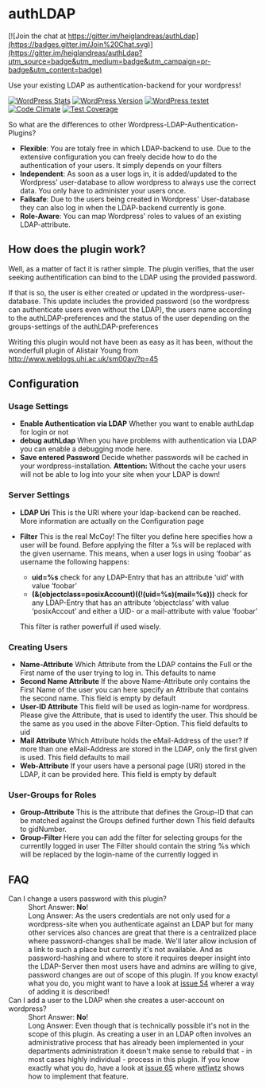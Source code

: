 # authLDAP

[![Join the chat at https://gitter.im/heiglandreas/authLdap](https://badges.gitter.im/Join%20Chat.svg)](https://gitter.im/heiglandreas/authLdap?utm_source=badge&utm_medium=badge&utm_campaign=pr-badge&utm_content=badge)

Use your existing LDAP as authentication-backend for your wordpress!

[![WordPress Stats](https://img.shields.io/wordpress/plugin/dt/authldap.svg)](https://wordpress.org/plugins/authldap/stats/)
[![WordPress Version](https://img.shields.io/wordpress/plugin/v/authldap.svg)](https://wordpress.org/plugins/authldap/)
[![WordPress testet](https://img.shields.io/wordpress/v/authldap.svg)](https://wordpress.org/plugins/authldap/)
[![Code Climate](https://codeclimate.com/github/heiglandreas/authLdap/badges/gpa.svg)](https://codeclimate.com/github/heiglandreas/authLdap)
[![Test Coverage](https://codeclimate.com/github/heiglandreas/authLdap/badges/coverage.svg)](https://codeclimate.com/github/heiglandreas/authLdap)

So what are the differences to other Wordpress-LDAP-Authentication-Plugins?

* **Flexible**: You are totaly free in which LDAP-backend to use. Due to the extensive configuration you can
freely decide how to do the authentication of your users. It simply depends on your
filters
* **Independent**: As soon as a user logs in, it is added/updated to the Wordpress' user-database
to allow wordpress to always use the correct data. You only have to administer your users once.
* **Failsafe**: Due to the users being created in Wordpress' User-database they can
also log in when the LDAP-backend currently is gone.
* **Role-Aware**: You can map Wordpress' roles to values of an existing LDAP-attribute.

## How does the plugin work?

Well, as a matter of fact it is rather simple. The plugin verifies, that the user
seeking authentification can bind to the LDAP using the provided password.

If that is so, the user is either created or updated in the wordpress-user-database.
This update includes the provided password (so the wordpress can authenticate users
even without the LDAP), the users name according to the authLDAP-preferences and
the status of the user depending on the groups-settings of the authLDAP-preferences

Writing this plugin would not have been as easy as it has been, without the
wonderfull plugin of Alistair Young from http://www.weblogs.uhi.ac.uk/sm00ay/?p=45

## Configuration

### Usage Settings

* **Enable Authentication via LDAP** Whether you want to enable authLdap for login or not
* **debug authLdap** When you have problems with authentication via LDAP you can enable a debugging mode here.
* **Save entered Password** Decide whether passwords will be cached in your wordpress-installation. **Attention:** Without the cache your users will not be able to log into your site when your LDAP is down!

### Server Settings

* **LDAP Uri** This is the URI where your ldap-backend can be reached. More information are actually on the Configuration page
* **Filter** This is the real McCoy! The filter you define here specifies how a user will be found. Before applying the filter a %s will be replaced with the given username. This means, when a user logs in using ‘foobar’ as username the following happens:

    * **uid=%s** check for any LDAP-Entry that has an attribute ‘uid’ with value ‘foobar’
    * **(&(objectclass=posixAccount)((!(uid=%s)(mail=%s)))** check for any LDAP-Entry that has an attribute ‘objectclass’ with value ‘posixAccout’ and either a UID- or a mail-attribute with value ‘foobar’

    This filter is rather powerfull if used wisely.

### Creating Users

* **Name-Attribute** Which Attribute from the LDAP contains the Full or the First name of the user trying to log in. This defaults to name
* **Second Name Attribute** If the above Name-Attribute only contains the First Name of the user you can here specify an Attribute that contains the second name. This field is empty by default
* **User-ID Attribute** This field will be used as login-name for wordpress. Please give the Attribute, that is used to identify the user. This should be the same as you used in the above Filter-Option. This field defaults to uid
* **Mail Attribute** Which Attribute holds the eMail-Address of the user? If more than one eMail-Address are stored in the LDAP, only the first given is used. This field defaults to mail
* **Web-Attribute** If your users have a personal page (URI) stored in the LDAP, it can be provided here. This field is empty by default

### User-Groups for Roles

* **Group-Attribute** This is the attribute that defines the Group-ID that can be matched against the Groups defined further down This field defaults to gidNumber.
* **Group-Filter** Here you can add the filter for selecting groups for the currentlly logged in user The Filter should contain the string %s which will be replaced by the login-name of the currently logged in


## FAQ

<dl>
    <dt>Can I change a users password with this plugin?</dt>
    <dd>Short Answer: <strong>No</strong>!<br>Long Answer: As the users credentials are not
    only used for a wordpress-site when you authenticate against an LDAP but for
    many other services also chances are great that there is a centralized place
    where password-changes shall be made. We'll later allow inclusion of a link
    to such a place but currently it's not available. And as password-hashing and
    where to store it requires deeper insight into the LDAP-Server then most users
    have and admins are willing to give, password changes are out of scope of this
    plugin. If you know exactyl what you do, you might want to have a look at
    <a href="https://github.com/heiglandreas/authLdap/issues/54#issuecomment-125851029">
    issue 54</a>
    wherer a way of adding it is described!
    </dd>
    <dt>Can I add a user to the LDAP when she creates a user-account on wordpress?</dt>
    <dd>Short Answer: <strong>No</strong>!<br>Long Answer: Even though that is technically possible
    it's not in the scope of this plugin. As creating a user in an LDAP often involves
    an administrative process that has already been implemented in your departments
    administration it doesn't make sense to rebuild that - in most cases highly
    individual - process in this plugin. If you know exactly what you do, have a look at
    <a href="https://github.com/heiglandreas/authLdap/issues/65">issue 65</a>
    where <a href="https://github.com/wtfiwtz">wtfiwtz</a> shows how to implement that feature.
    </dd>
    </dl>